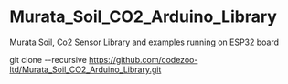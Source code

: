 # Murata_Soil_CO2_Arduino_Library
Murata Soil, Co2 Sensor Library and examples running on ESP32 board

git clone --recursive https://github.com/codezoo-ltd/Murata_Soil_CO2_Arduino_Library.git


